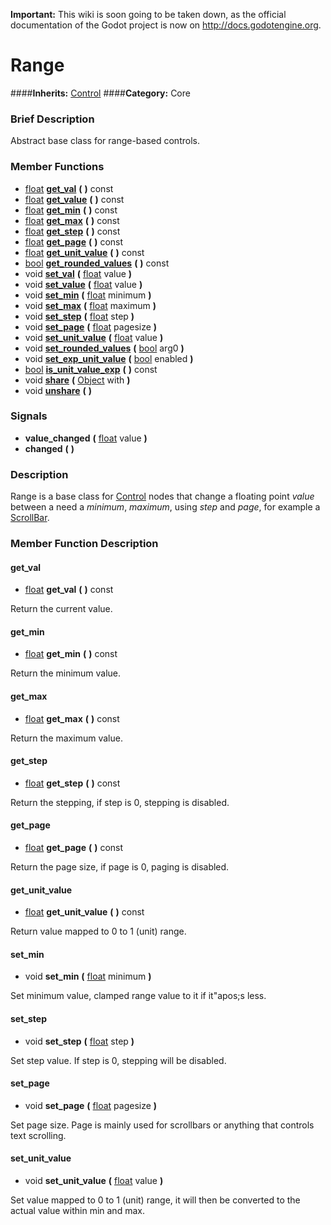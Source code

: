 **Important:** This wiki is soon going to be taken down, as the official documentation of the Godot project is now on http://docs.godotengine.org.

#  Range  
####**Inherits:** [Control](class_control)
####**Category:** Core

###  Brief Description  
Abstract base class for range-based controls.

###  Member Functions 
  * [float](class_float)  **[get&#95;val](#get_val)**  **(** **)** const
  * [float](class_float)  **[get&#95;value](#get_value)**  **(** **)** const
  * [float](class_float)  **[get&#95;min](#get_min)**  **(** **)** const
  * [float](class_float)  **[get&#95;max](#get_max)**  **(** **)** const
  * [float](class_float)  **[get&#95;step](#get_step)**  **(** **)** const
  * [float](class_float)  **[get&#95;page](#get_page)**  **(** **)** const
  * [float](class_float)  **[get&#95;unit&#95;value](#get_unit_value)**  **(** **)** const
  * [bool](class_bool)  **[get&#95;rounded&#95;values](#get_rounded_values)**  **(** **)** const
  * void  **[set&#95;val](#set_val)**  **(** [float](class_float) value  **)**
  * void  **[set&#95;value](#set_value)**  **(** [float](class_float) value  **)**
  * void  **[set&#95;min](#set_min)**  **(** [float](class_float) minimum  **)**
  * void  **[set&#95;max](#set_max)**  **(** [float](class_float) maximum  **)**
  * void  **[set&#95;step](#set_step)**  **(** [float](class_float) step  **)**
  * void  **[set&#95;page](#set_page)**  **(** [float](class_float) pagesize  **)**
  * void  **[set&#95;unit&#95;value](#set_unit_value)**  **(** [float](class_float) value  **)**
  * void  **[set&#95;rounded&#95;values](#set_rounded_values)**  **(** [bool](class_bool) arg0  **)**
  * void  **[set&#95;exp&#95;unit&#95;value](#set_exp_unit_value)**  **(** [bool](class_bool) enabled  **)**
  * [bool](class_bool)  **[is&#95;unit&#95;value&#95;exp](#is_unit_value_exp)**  **(** **)** const
  * void  **[share](#share)**  **(** [Object](class_object) with  **)**
  * void  **[unshare](#unshare)**  **(** **)**

###  Signals  
  *  **value&#95;changed**  **(** [float](class_float) value  **)**
  *  **changed**  **(** **)**

###  Description  
Range is a base class for [Control](class_control) nodes that change a floating point _value_ between a need a _minimum_, _maximum_, using _step_ and _page_, for example a [ScrollBar](class_scrollbar).

###  Member Function Description  

#### <a name="get_val">get_val</a>
  * [float](class_float)  **get&#95;val**  **(** **)** const

Return the current value.

#### <a name="get_min">get_min</a>
  * [float](class_float)  **get&#95;min**  **(** **)** const

Return the minimum value.

#### <a name="get_max">get_max</a>
  * [float](class_float)  **get&#95;max**  **(** **)** const

Return the maximum value.

#### <a name="get_step">get_step</a>
  * [float](class_float)  **get&#95;step**  **(** **)** const

Return the stepping, if step is 0, stepping is disabled.

#### <a name="get_page">get_page</a>
  * [float](class_float)  **get&#95;page**  **(** **)** const

Return the page size, if page is 0, paging is disabled.

#### <a name="get_unit_value">get_unit_value</a>
  * [float](class_float)  **get&#95;unit&#95;value**  **(** **)** const

Return value mapped to 0 to 1 (unit) range.

#### <a name="set_min">set_min</a>
  * void  **set&#95;min**  **(** [float](class_float) minimum  **)**

Set minimum value, clamped range value to it if it"apos;s less.

#### <a name="set_step">set_step</a>
  * void  **set&#95;step**  **(** [float](class_float) step  **)**

Set step value. If step is 0, stepping will be disabled.

#### <a name="set_page">set_page</a>
  * void  **set&#95;page**  **(** [float](class_float) pagesize  **)**

Set page size. Page is mainly used for scrollbars or anything that controls text scrolling.

#### <a name="set_unit_value">set_unit_value</a>
  * void  **set&#95;unit&#95;value**  **(** [float](class_float) value  **)**

Set value mapped to 0 to 1 (unit) range, it will then be converted to the actual value within min and max.
